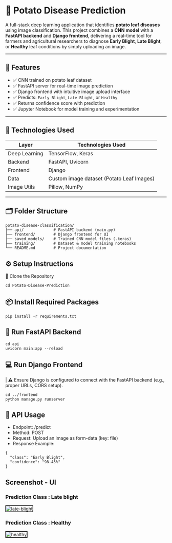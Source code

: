 # 🥔 Potato Disease Prediction

A full-stack deep learning application that identifies **potato leaf diseases** using image classification. This project combines a **CNN model** with a **FastAPI backend** and **Django frontend**, delivering a real-time tool for farmers and agricultural researchers to diagnose **Early Blight**, **Late Blight**, or **Healthy** leaf conditions by simply uploading an image.

---

## 🚀 Features

- ✅ CNN trained on potato leaf dataset  
- ✅ FastAPI server for real-time image prediction  
- ✅ Django frontend with intuitive image upload interface  
- ✅ Predicts: `Early Blight`, `Late Blight`, or `Healthy`  
- ✅ Returns confidence score with prediction  
- ✅ Jupyter Notebook for model training and experimentation  

---

## 🧠 Technologies Used

| Layer         | Technologies Used                        |
|---------------|-------------------------------------------|
| Deep Learning | TensorFlow, Keras                         |
| Backend       | FastAPI, Uvicorn                          |
| Frontend      | Django                                    |
| Data          | Custom image dataset (Potato Leaf Images) |
| Image Utils   | Pillow, NumPy                             |

---

## 🗂️ Folder Structure

```plaintext
potato-disease-classification/
├── api/             # FastAPI backend (main.py)
├── frontend/        # Django frontend for UI
├── saved_models/    # Trained CNN model files (.keras)
├── training/        # Dataset & model training notebooks
└── README.md        # Project documentation
```

## ⚙️ Setup Instructions
🔁 Clone the Repository

```git clone https://github.com/Rohit-Kushwaha-483/Potato-Disease-Prediction.git
cd Potato-Disease-Prediction
```

## 📦 Install Required Packages
```
pip install -r requirements.txt
```

## 🚀 Run FastAPI Backend
```
cd api
uvicorn main:app --reload
```

## 💻 Run Django Frontend
| ⚠️ Ensure Django is configured to connect with the FastAPI backend (e.g., proper URLs, CORS setup).
```
cd ../frontend
python manage.py runserver
```

## 🧪 API Usage
- Endpoint: /predict
- Method: POST
- Request: Upload an image as form-data (key: file)
- Response Example:

```
{
  "class": "Early Blight",
  "confidence": "98.45%"
}
```

## Screenshot - UI

### Prediction Class : Late blight

<img src="https://i.ibb.co/FkMgmR11/late-blight.png" alt="late-blight" border="2">

### Prediction Class : Healthy

<img src="https://i.ibb.co/YBJbymZQ/healthy.png" alt="healthy" border="2">